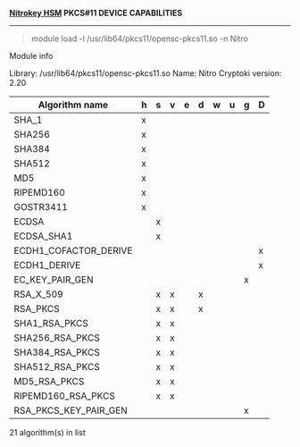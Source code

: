 **[Nitrokey HSM](https://shop.nitrokey.com/shop/product/nitrokey-hsm-7) PKCS#11 DEVICE CAPABILITIES**

---

> module load -l /usr/lib64/pkcs11/opensc-pkcs11.so -n Nitro

Module info

  Library: /usr/lib64/pkcs11/opensc-pkcs11.so
  Name: Nitro
  Cryptoki version: 2.20


| Algorithm name            | h | s | v | e | d | w | u | g | D |
|---------------------------|---|---|---|---|---|---|---|---|---|
| SHA_1                     | x |   |   |   |   |   |   |   |   |
| SHA256                    | x |   |   |   |   |   |   |   |   |
| SHA384                    | x |   |   |   |   |   |   |   |   |
| SHA512                    | x |   |   |   |   |   |   |   |   |
| MD5                       | x |   |   |   |   |   |   |   |   |
| RIPEMD160                 | x |   |   |   |   |   |   |   |   |
| GOSTR3411                 | x |   |   |   |   |   |   |   |   |
| ECDSA                     |   | x |   |   |   |   |   |   |   |
| ECDSA_SHA1                |   | x |   |   |   |   |   |   |   |
| ECDH1_COFACTOR_DERIVE     |   |   |   |   |   |   |   |   | x |
| ECDH1_DERIVE              |   |   |   |   |   |   |   |   | x |
| EC_KEY_PAIR_GEN           |   |   |   |   |   |   |   | x |   |
| RSA_X_509                 |   | x | x |   | x |   |   |   |   |
| RSA_PKCS                  |   | x | x |   | x |   |   |   |   |
| SHA1_RSA_PKCS             |   | x | x |   |   |   |   |   |   |
| SHA256_RSA_PKCS           |   | x | x |   |   |   |   |   |   |
| SHA384_RSA_PKCS           |   | x | x |   |   |   |   |   |   |
| SHA512_RSA_PKCS           |   | x | x |   |   |   |   |   |   |
| MD5_RSA_PKCS              |   | x | x |   |   |   |   |   |   |
| RIPEMD160_RSA_PKCS        |   | x | x |   |   |   |   |   |   |
| RSA_PKCS_KEY_PAIR_GEN     |   |   |   |   |   |   |   | x |   |

21 algorithm(s) in list
